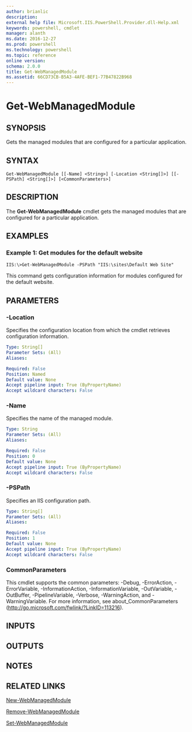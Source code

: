 ```yaml
---
author: brianlic
description: 
external help file: Microsoft.IIS.PowerShell.Provider.dll-Help.xml
keywords: powershell, cmdlet
manager: alanth
ms.date: 2016-12-27
ms.prod: powershell
ms.technology: powershell
ms.topic: reference
online version: 
schema: 2.0.0
title: Get-WebManagedModule
ms.assetid: 66CD73CB-B5A3-4AFE-BEF1-77B47822B968
---
```


# Get-WebManagedModule

## SYNOPSIS
Gets the managed modules that are configured for a particular application.

## SYNTAX

```
Get-WebManagedModule [[-Name] <String>] [-Location <String[]>] [[-PSPath] <String[]>] [<CommonParameters>]
```

## DESCRIPTION
The **Get-WebManagedModule** cmdlet gets the managed modules that are configured for a particular application.

## EXAMPLES

### Example 1: Get modules for the default website
```
IIS:\>Get-WebManagedModule -PSPath "IIS:\sites\Default Web Site"
```

This command gets configuration information for modules configured for the default website.

## PARAMETERS

### -Location
Specifies the configuration location from which the cmdlet retrieves configuration information.

```yaml
Type: String[]
Parameter Sets: (All)
Aliases: 

Required: False
Position: Named
Default value: None
Accept pipeline input: True (ByPropertyName)
Accept wildcard characters: False
```

### -Name
Specifies the name of the managed module.

```yaml
Type: String
Parameter Sets: (All)
Aliases: 

Required: False
Position: 0
Default value: None
Accept pipeline input: True (ByPropertyName)
Accept wildcard characters: False
```

### -PSPath
Specifies an IIS configuration path.

```yaml
Type: String[]
Parameter Sets: (All)
Aliases: 

Required: False
Position: 1
Default value: None
Accept pipeline input: True (ByPropertyName)
Accept wildcard characters: False
```

### CommonParameters
This cmdlet supports the common parameters: -Debug, -ErrorAction, -ErrorVariable, -InformationAction, -InformationVariable, -OutVariable, -OutBuffer, -PipelineVariable, -Verbose, -WarningAction, and -WarningVariable. For more information, see about_CommonParameters (http://go.microsoft.com/fwlink/?LinkID=113216).

## INPUTS

## OUTPUTS

## NOTES

## RELATED LINKS

[New-WebManagedModule](./New-WebManagedModule.md)

[Remove-WebManagedModule](./Remove-WebManagedModule.md)

[Set-WebManagedModule](./Set-WebManagedModule.md)


